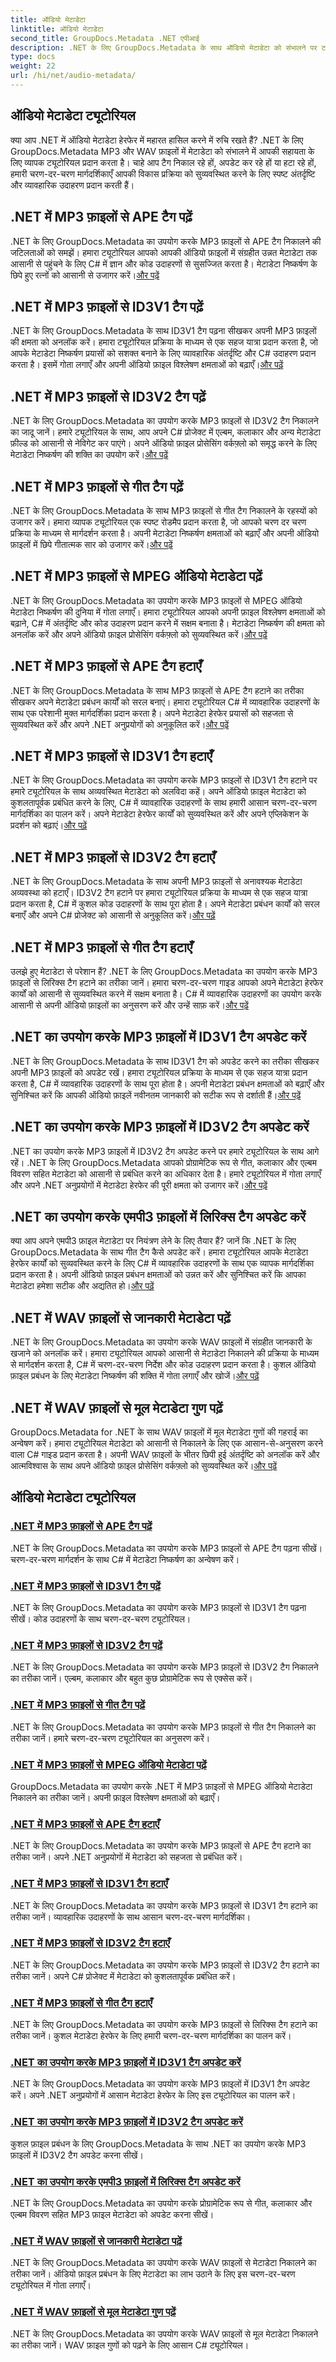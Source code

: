```yaml
---
title: ऑडियो मेटाडेटा
linktitle: ऑडियो मेटाडेटा
second_title: GroupDocs.Metadata .NET एपीआई
description: .NET के लिए GroupDocs.Metadata के साथ ऑडियो मेटाडेटा को संभालने पर ट्यूटोरियल खोजें। MP3 और WAV फ़ाइलों से टैग को कुशलतापूर्वक निकालना, अपडेट करना और हटाना सीखें।
type: docs
weight: 22
url: /hi/net/audio-metadata/
---
```


## ऑडियो मेटाडेटा ट्यूटोरियल

क्या आप .NET में ऑडियो मेटाडेटा हेरफेर में महारत हासिल करने में रुचि रखते हैं? .NET के लिए GroupDocs.Metadata MP3 और WAV फ़ाइलों में मेटाडेटा को संभालने में आपकी सहायता के लिए व्यापक ट्यूटोरियल प्रदान करता है। चाहे आप टैग निकाल रहे हों, अपडेट कर रहे हों या हटा रहे हों, हमारी चरण-दर-चरण मार्गदर्शिकाएँ आपकी विकास प्रक्रिया को सुव्यवस्थित करने के लिए स्पष्ट अंतर्दृष्टि और व्यावहारिक उदाहरण प्रदान करती हैं।

## .NET में MP3 फ़ाइलों से APE टैग पढ़ें

 .NET के लिए GroupDocs.Metadata का उपयोग करके MP3 फ़ाइलों से APE टैग निकालने की जटिलताओं को समझें। हमारा ट्यूटोरियल आपको आपकी ऑडियो फ़ाइलों में संग्रहीत उन्नत मेटाडेटा तक आसानी से पहुंचने के लिए C# में ज्ञान और कोड उदाहरणों से सुसज्जित करता है। मेटाडेटा निष्कर्षण के छिपे हुए रत्नों को आसानी से उजागर करें।[और पढ़ें](./read-ape-tag-mp3/)

## .NET में MP3 फ़ाइलों से ID3V1 टैग पढ़ें

.NET के लिए GroupDocs.Metadata के साथ ID3V1 टैग पढ़ना सीखकर अपनी MP3 फ़ाइलों की क्षमता को अनलॉक करें। हमारा ट्यूटोरियल प्रक्रिया के माध्यम से एक सहज यात्रा प्रदान करता है, जो आपके मेटाडेटा निष्कर्षण प्रयासों को सशक्त बनाने के लिए व्यावहारिक अंतर्दृष्टि और C# उदाहरण प्रदान करता है। इसमें गोता लगाएँ और अपनी ऑडियो फ़ाइल विश्लेषण क्षमताओं को बढ़ाएँ।[और पढ़ें](./read-id3v1-tag-mp3/)

## .NET में MP3 फ़ाइलों से ID3V2 टैग पढ़ें

 .NET के लिए GroupDocs.Metadata का उपयोग करके MP3 फ़ाइलों से ID3V2 टैग निकालने का जादू जानें। हमारे ट्यूटोरियल के साथ, आप अपने C# प्रोजेक्ट में एल्बम, कलाकार और अन्य मेटाडेटा फ़ील्ड को आसानी से नेविगेट कर पाएंगे। अपने ऑडियो फ़ाइल प्रोसेसिंग वर्कफ़्लो को समृद्ध करने के लिए मेटाडेटा निष्कर्षण की शक्ति का उपयोग करें।[और पढ़ें](./read-id3v2-tag-mp3/)

## .NET में MP3 फ़ाइलों से गीत टैग पढ़ें

.NET के लिए GroupDocs.Metadata के साथ MP3 फ़ाइलों से गीत टैग निकालने के रहस्यों को उजागर करें। हमारा व्यापक ट्यूटोरियल एक स्पष्ट रोडमैप प्रदान करता है, जो आपको चरण दर चरण प्रक्रिया के माध्यम से मार्गदर्शन करता है। अपनी मेटाडेटा निष्कर्षण क्षमताओं को बढ़ाएँ और अपनी ऑडियो फ़ाइलों में छिपे गीतात्मक सार को उजागर करें।[और पढ़ें](./read-lyrics-tag-mp3/)

## .NET में MP3 फ़ाइलों से MPEG ऑडियो मेटाडेटा पढ़ें

 .NET के लिए GroupDocs.Metadata का उपयोग करके MP3 फ़ाइलों से MPEG ऑडियो मेटाडेटा निष्कर्षण की दुनिया में गोता लगाएँ। हमारा ट्यूटोरियल आपको अपनी फ़ाइल विश्लेषण क्षमताओं को बढ़ाने, C# में अंतर्दृष्टि और कोड उदाहरण प्रदान करने में सक्षम बनाता है। मेटाडेटा निष्कर्षण की क्षमता को अनलॉक करें और अपने ऑडियो फ़ाइल प्रोसेसिंग वर्कफ़्लो को सुव्यवस्थित करें।[और पढ़ें](./read-mpeg-audio-metadata-mp3/)

## .NET में MP3 फ़ाइलों से APE टैग हटाएँ

.NET के लिए GroupDocs.Metadata के साथ MP3 फ़ाइलों से APE टैग हटाने का तरीका सीखकर अपने मेटाडेटा प्रबंधन कार्यों को सरल बनाएं। हमारा ट्यूटोरियल C# में व्यावहारिक उदाहरणों के साथ एक परेशानी मुक्त मार्गदर्शिका प्रदान करता है। अपने मेटाडेटा हेरफेर प्रयासों को सहजता से सुव्यवस्थित करें और अपने .NET अनुप्रयोगों को अनुकूलित करें।[और पढ़ें](./remove-ape-tag-mp3/)

## .NET में MP3 फ़ाइलों से ID3V1 टैग हटाएँ

 .NET के लिए GroupDocs.Metadata का उपयोग करके MP3 फ़ाइलों से ID3V1 टैग हटाने पर हमारे ट्यूटोरियल के साथ अव्यवस्थित मेटाडेटा को अलविदा कहें। अपने ऑडियो फ़ाइल मेटाडेटा को कुशलतापूर्वक प्रबंधित करने के लिए, C# में व्यावहारिक उदाहरणों के साथ हमारी आसान चरण-दर-चरण मार्गदर्शिका का पालन करें। अपने मेटाडेटा हेरफेर कार्यों को सुव्यवस्थित करें और अपने एप्लिकेशन के प्रदर्शन को बढ़ाएं।[और पढ़ें](./remove-id3v1-tag-mp3/)

## .NET में MP3 फ़ाइलों से ID3V2 टैग हटाएँ

.NET के लिए GroupDocs.Metadata के साथ अपनी MP3 फ़ाइलों से अनावश्यक मेटाडेटा अव्यवस्था को हटाएँ। ID3V2 टैग हटाने पर हमारा ट्यूटोरियल प्रक्रिया के माध्यम से एक सहज यात्रा प्रदान करता है, C# में कुशल कोड उदाहरणों के साथ पूरा होता है। अपने मेटाडेटा प्रबंधन कार्यों को सरल बनाएँ और अपने C# प्रोजेक्ट को आसानी से अनुकूलित करें।[और पढ़ें](./remove-id3v2-tag-mp3/)

## .NET में MP3 फ़ाइलों से गीत टैग हटाएँ

 उलझे हुए मेटाडेटा से परेशान हैं? .NET के लिए GroupDocs.Metadata का उपयोग करके MP3 फ़ाइलों से लिरिक्स टैग हटाने का तरीका जानें। हमारा चरण-दर-चरण गाइड आपको अपने मेटाडेटा हेरफेर कार्यों को आसानी से सुव्यवस्थित करने में सक्षम बनाता है। C# में व्यावहारिक उदाहरणों का उपयोग करके आसानी से अपनी ऑडियो फ़ाइलों का अनुसरण करें और उन्हें साफ़ करें।[और पढ़ें](./remove-lyrics-tag-mp3/)

## .NET का उपयोग करके MP3 फ़ाइलों में ID3V1 टैग अपडेट करें

 .NET के लिए GroupDocs.Metadata के साथ ID3V1 टैग को अपडेट करने का तरीका सीखकर अपनी MP3 फ़ाइलों को अपडेट रखें। हमारा ट्यूटोरियल प्रक्रिया के माध्यम से एक सहज यात्रा प्रदान करता है, C# में व्यावहारिक उदाहरणों के साथ पूरा होता है। अपनी मेटाडेटा प्रबंधन क्षमताओं को बढ़ाएँ और सुनिश्चित करें कि आपकी ऑडियो फ़ाइलें नवीनतम जानकारी को सटीक रूप से दर्शाती हैं।[और पढ़ें](./update-id3v1-tag-mp3/)

## .NET का उपयोग करके MP3 फ़ाइलों में ID3V2 टैग अपडेट करें

 .NET का उपयोग करके MP3 फ़ाइलों में ID3V2 टैग अपडेट करने पर हमारे ट्यूटोरियल के साथ आगे रहें। .NET के लिए GroupDocs.Metadata आपको प्रोग्रामेटिक रूप से गीत, कलाकार और एल्बम विवरण सहित मेटाडेटा को आसानी से प्रबंधित करने का अधिकार देता है। हमारे ट्यूटोरियल में गोता लगाएँ और अपने .NET अनुप्रयोगों में मेटाडेटा हेरफेर की पूरी क्षमता को उजागर करें।[और पढ़ें](./update-id3v2-tag-mp3/)

## .NET का उपयोग करके एमपी3 फ़ाइलों में लिरिक्स टैग अपडेट करें

 क्या आप अपने एमपी3 फ़ाइल मेटाडेटा पर नियंत्रण लेने के लिए तैयार हैं? जानें कि .NET के लिए GroupDocs.Metadata के साथ गीत टैग कैसे अपडेट करें। हमारा ट्यूटोरियल आपके मेटाडेटा हेरफेर कार्यों को सुव्यवस्थित करने के लिए C# में व्यावहारिक उदाहरणों के साथ एक व्यापक मार्गदर्शिका प्रदान करता है। अपनी ऑडियो फ़ाइल प्रबंधन क्षमताओं को उन्नत करें और सुनिश्चित करें कि आपका मेटाडेटा हमेशा सटीक और अद्यतित हो।[और पढ़ें](./update-lyrics-tag-mp3/)

## .NET में WAV फ़ाइलों से जानकारी मेटाडेटा पढ़ें

.NET के लिए GroupDocs.Metadata का उपयोग करके WAV फ़ाइलों में संग्रहीत जानकारी के खजाने को अनलॉक करें। हमारा ट्यूटोरियल आपको आसानी से मेटाडेटा निकालने की प्रक्रिया के माध्यम से मार्गदर्शन करता है, C# में चरण-दर-चरण निर्देश और कोड उदाहरण प्रदान करता है। कुशल ऑडियो फ़ाइल प्रबंधन के लिए मेटाडेटा निष्कर्षण की शक्ति में गोता लगाएँ और खोजें।[और पढ़ें](./read-info-metadata-wav/)

## .NET में WAV फ़ाइलों से मूल मेटाडेटा गुण पढ़ें

 GroupDocs.Metadata for .NET के साथ WAV फ़ाइलों में मूल मेटाडेटा गुणों की गहराई का अन्वेषण करें। हमारा ट्यूटोरियल मेटाडेटा को आसानी से निकालने के लिए एक आसान-से-अनुसरण करने वाला C# गाइड प्रदान करता है। अपनी WAV फ़ाइलों के भीतर छिपी हुई अंतर्दृष्टि को अनलॉक करें और आत्मविश्वास के साथ अपने ऑडियो फ़ाइल प्रोसेसिंग वर्कफ़्लो को सुव्यवस्थित करें।[और पढ़ें](./read-native-metadata-wav/)
## ऑडियो मेटाडेटा ट्यूटोरियल
### [.NET में MP3 फ़ाइलों से APE टैग पढ़ें](./read-ape-tag-mp3/)
.NET के लिए GroupDocs.Metadata का उपयोग करके MP3 फ़ाइलों से APE टैग पढ़ना सीखें। चरण-दर-चरण मार्गदर्शन के साथ C# में मेटाडेटा निष्कर्षण का अन्वेषण करें।
### [.NET में MP3 फ़ाइलों से ID3V1 टैग पढ़ें](./read-id3v1-tag-mp3/)
.NET के लिए GroupDocs.Metadata का उपयोग करके MP3 फ़ाइलों से ID3V1 टैग पढ़ना सीखें। कोड उदाहरणों के साथ चरण-दर-चरण ट्यूटोरियल।
### [.NET में MP3 फ़ाइलों से ID3V2 टैग पढ़ें](./read-id3v2-tag-mp3/)
.NET के लिए GroupDocs.Metadata का उपयोग करके MP3 फ़ाइलों से ID3V2 टैग निकालने का तरीका जानें। एल्बम, कलाकार और बहुत कुछ प्रोग्रामेटिक रूप से एक्सेस करें।
### [.NET में MP3 फ़ाइलों से गीत टैग पढ़ें](./read-lyrics-tag-mp3/)
.NET के लिए GroupDocs.Metadata का उपयोग करके MP3 फ़ाइलों से गीत टैग निकालने का तरीका जानें। हमारे चरण-दर-चरण ट्यूटोरियल का अनुसरण करें।
### [.NET में MP3 फ़ाइलों से MPEG ऑडियो मेटाडेटा पढ़ें](./read-mpeg-audio-metadata-mp3/)
GroupDocs.Metadata का उपयोग करके .NET में MP3 फ़ाइलों से MPEG ऑडियो मेटाडेटा निकालने का तरीका जानें। अपनी फ़ाइल विश्लेषण क्षमताओं को बढ़ाएँ।
### [.NET में MP3 फ़ाइलों से APE टैग हटाएँ](./remove-ape-tag-mp3/)
.NET के लिए GroupDocs.Metadata का उपयोग करके MP3 फ़ाइलों से APE टैग हटाने का तरीका जानें। अपने .NET अनुप्रयोगों में मेटाडेटा को सहजता से प्रबंधित करें।
### [.NET में MP3 फ़ाइलों से ID3V1 टैग हटाएँ](./remove-id3v1-tag-mp3/)
.NET के लिए GroupDocs.Metadata का उपयोग करके MP3 फ़ाइलों से ID3V1 टैग हटाने का तरीका जानें। व्यावहारिक उदाहरणों के साथ आसान चरण-दर-चरण मार्गदर्शिका।
### [.NET में MP3 फ़ाइलों से ID3V2 टैग हटाएँ](./remove-id3v2-tag-mp3/)
.NET के लिए GroupDocs.Metadata का उपयोग करके MP3 फ़ाइलों से ID3V2 टैग हटाने का तरीका जानें। अपने C# प्रोजेक्ट में मेटाडेटा को कुशलतापूर्वक प्रबंधित करें।
### [.NET में MP3 फ़ाइलों से गीत टैग हटाएँ](./remove-lyrics-tag-mp3/)
.NET के लिए GroupDocs.Metadata का उपयोग करके MP3 फ़ाइलों से लिरिक्स टैग हटाने का तरीका जानें। कुशल मेटाडेटा हेरफेर के लिए हमारी चरण-दर-चरण मार्गदर्शिका का पालन करें।
### [.NET का उपयोग करके MP3 फ़ाइलों में ID3V1 टैग अपडेट करें](./update-id3v1-tag-mp3/)
.NET के लिए GroupDocs.Metadata का उपयोग करके MP3 फ़ाइलों में ID3V1 टैग अपडेट करें। अपने .NET अनुप्रयोगों में आसान मेटाडेटा हेरफेर के लिए इस ट्यूटोरियल का पालन करें।
### [.NET का उपयोग करके MP3 फ़ाइलों में ID3V2 टैग अपडेट करें](./update-id3v2-tag-mp3/)
कुशल फ़ाइल प्रबंधन के लिए GroupDocs.Metadata के साथ .NET का उपयोग करके MP3 फ़ाइलों में ID3V2 टैग अपडेट करना सीखें।
### [.NET का उपयोग करके एमपी3 फ़ाइलों में लिरिक्स टैग अपडेट करें](./update-lyrics-tag-mp3/)
.NET के लिए GroupDocs.Metadata का उपयोग करके प्रोग्रामेटिक रूप से गीत, कलाकार और एल्बम विवरण सहित MP3 फ़ाइल मेटाडेटा को अपडेट करना सीखें।
### [.NET में WAV फ़ाइलों से जानकारी मेटाडेटा पढ़ें](./read-info-metadata-wav/)
.NET के लिए GroupDocs.Metadata का उपयोग करके WAV फ़ाइलों से मेटाडेटा निकालने का तरीका जानें। ऑडियो फ़ाइल प्रबंधन के लिए मेटाडेटा का लाभ उठाने के लिए इस चरण-दर-चरण ट्यूटोरियल में गोता लगाएँ।
### [.NET में WAV फ़ाइलों से मूल मेटाडेटा गुण पढ़ें](./read-native-metadata-wav/)
.NET के लिए GroupDocs.Metadata का उपयोग करके WAV फ़ाइलों से मूल मेटाडेटा निकालने का तरीका जानें। WAV फ़ाइल गुणों को पढ़ने के लिए आसान C# ट्यूटोरियल।
